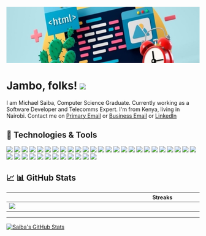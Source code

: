 <!-- More info, tips and tricks for making GitHub Profile README can be found in my article at https://towardsdatascience.com/build-a-stunning-readme-for-your-github-profile-9b80434fe5d7 -->

[![Header](https://raw.githubusercontent.com/Konyuka/Konyuka/main/banner.jpg "Header")](https://talkduka.co.ke/)

# Jambo, folks! <img src="https://raw.githubusercontent.com/MartinHeinz/MartinHeinz/master/wave.gif" width="30px">

I am Michael Saiba, Computer Science Graduate. Currently working as a Software Developer and Telecomms Expert. I'm from Kenya, living in Nairobi. Contact me on [Primary Email](mailto:michaelsaiba84@gmail.com) or [Business Email](mailto:saiba@talkduka.co.ke) or [LinkedIn](https://www.linkedin.com/in/michael-saiba-305a03b0/)

## 🔧 Technologies & Tools

![](https://img.shields.io/badge/Vue.js-35495E?style=for-the-badge&logo=vuedotjs&logoColor=4FC08D)
![](https://img.shields.io/badge/Laravel-FF2D20?style=for-the-badge&logo=laravel&logoColor=white)
![](https://img.shields.io/badge/nuxt.js-00C58E?style=for-the-badge&logo=nuxtdotjs&logoColor=white)
![](https://img.shields.io/badge/AlpineJS-8BC0D0?style=for-the-badge&logo=alpine.js&logoColor=black)
![](https://img.shields.io/badge/Bootstrap-563D7C?style=for-the-badge&logo=bootstrap&logoColor=white)
![](https://img.shields.io/badge/Wordpress-21759B?style=for-the-badge&logo=wordpress&logoColor=white)
![](https://img.shields.io/badge/JavaScript-323330?style=for-the-badge&logo=javascript&logoColor=F7DF1E)
![](https://img.shields.io/badge/PHP-777BB4?style=for-the-badge&logo=php&logoColor=white)
![](https://img.shields.io/badge/Amazon_AWS-FF9900?style=for-the-badge&logo=amazonaws&logoColor=white)
![](https://img.shields.io/badge/Digital_Ocean-0080FF?style=for-the-badge&logo=DigitalOcean&logoColor=white)
![](https://img.shields.io/badge/Heroku-430098?style=for-the-badge&logo=heroku&logoColor=white)
![](https://img.shields.io/badge/Vercel-000000?style=for-the-badge&logo=vercel&logoColor=white)
![](https://img.shields.io/badge/MongoDB-4EA94B?style=for-the-badge&logo=mongodb&logoColor=white)
![](https://img.shields.io/badge/MySQL-005C84?style=for-the-badge&logo=mysql&logoColor=white)
![](https://img.shields.io/badge/MariaDB-003545?style=for-the-badge&logo=mariadb&logoColor=white)
![](https://img.shields.io/badge/PostgreSQL-316192?style=for-the-badge&logo=postgresql&logoColor=white)
![](https://img.shields.io/badge/SQLite-07405E?style=for-the-badge&logo=sqlite&logoColor=white)
![](https://img.shields.io/badge/Microsoft%20SQL%20Server-CC2927?style=for-the-badge&logo=microsoft%20sql%20server&logoColor=white)
![](https://img.shields.io/badge/Adobe%20Illustrator-FF9A00?style=for-the-badge&logo=adobe%20illustrator&logoColor=white)
![](https://img.shields.io/badge/Adobe%20Photoshop-31A8FF?style=for-the-badge&logo=Adobe%20Photoshop&logoColor=black)
![](https://img.shields.io/badge/Adobe%20XD-470137?style=for-the-badge&logo=Adobe%20XD&logoColor=#FF61F6)
![](https://img.shields.io/badge/Apache-D22128?style=for-the-badge&logo=Apache&logoColor=white)
![](https://img.shields.io/badge/Docker-2CA5E0?style=for-the-badge&logo=docker&logoColor=white)
![](https://img.shields.io/badge/firebase-ffca28?style=for-the-badge&logo=firebase&logoColor=black)
![](https://img.shields.io/badge/jQuery-0769AD?style=for-the-badge&logo=jquery&logoColor=white)
![](https://img.shields.io/badge/Shell_Script-121011?style=for-the-badge&logo=gnu-bash&logoColor=white)
![](https://img.shields.io/badge/Vite-B73BFE?style=for-the-badge&logo=vite&logoColor=FFD62E)
![](https://img.shields.io/badge/Webpack-8DD6F9?style=for-the-badge&logo=Webpack&logoColor=white)
![](https://img.shields.io/badge/Xampp-F37623?style=for-the-badge&logo=xampp&logoColor=white)
![](https://img.shields.io/badge/eslint-3A33D1?style=for-the-badge&logo=eslint&logoColor=white)
![](https://img.shields.io/badge/Prisma-3982CE?style=for-the-badge&logo=Prisma&logoColor=white)
![](https://img.shields.io/badge/Kali_Linux-557C94?style=for-the-badge&logo=kali-linux&logoColor=white)
![](https://img.shields.io/badge/SUSE-0C322C?style=for-the-badge&logo=SUSE&logoColor=white)
![](https://img.shields.io/badge/Windows-0078D6?style=for-the-badge&logo=windows&logoColor=white)
![](https://img.shields.io/badge/GIT-E44C30?style=for-the-badge&logo=git&logoColor=white)
![](https://img.shields.io/badge/powershell-5391FE?style=for-the-badge&logo=powershell&logoColor=white)
![](https://img.shields.io/badge/windows%20terminal-4D4D4D?style=for-the-badge&logo=windows%20terminal&logoColor=white)


## &#x1f4c8;  📊 GitHub Stats

<center>
  <table>
    <thead>
      <tr>
        <th>Streaks</th>
        <th>Stats</th>
      </tr>
    </thead>
    <tbody>
    <tr>
        <td valign="top"><img width="800px" align="left" src="https://github-readme-streak-stats.herokuapp.com?user=Konyuka&theme=github-dark&hide_border=true&date_format=M%20j%5B%2C%20Y%5D"/></td>
        <td valign="top"><img width="400px" src="https://github-readme-stats.vercel.app/api?username=Konyuka&theme=github_dark&hide_border=true&include_all_commits=true&show_icons=true&count_private=true&custom_title=My%20Github%20Stats" /></td>
    </tr>
    </tbody>
  </table>
</center>
<hr/>
<a href="https://github.com/Konyuka/Konyuka">
  <img align="center" width="1200px" src="https://github-profile-summary-cards.vercel.app/api/cards/profile-details?username=Konyuka&theme=vue" alt="Saiba's GitHub Stats" />
</a>


<!-- links to social media icons -->

<!-- icons with padding -->

[1.1]: http://i.imgur.com/tXSoThF.png "twitter icon with padding"
[2.1]: http://i.imgur.com/0o48UoR.png "github icon with padding"

<!-- icons without padding -->

[1.2]: http://i.imgur.com/wWzX9uB.png "twitter icon without padding"
[2.2]: http://i.imgur.com/9I6NRUm.png "github icon without padding"
[3.2]: https://raw.githubusercontent.com/MartinHeinz/MartinHeinz/master/linkedin-3-16.png "LinkedIn icon without padding"

<!-- links to your social media accounts -->

[2]: https://github.com/Konyuka
[3]: https://www.linkedin.com/in/michael-saiba-305a03b0/

<!-- Resources -->
<!-- Icons: https://simpleicons.org/ -->
<!-- GitHub Stats: https://github.com/anuraghazra/github-readme-stats -->
<!-- Emojis: https://emojipedia.org/emoji/ -->
<!-- HTML Emojis: https://www.fileformat.info/index.htm -->
<!-- Shields: https://shields.io/ -->
<!-- Awesome GitHub Profile README: https://github.com/abhisheknaiidu/awesome-github-profile-readme -->
